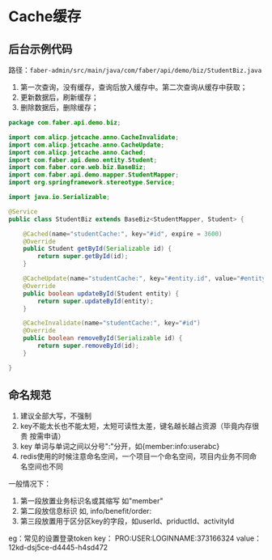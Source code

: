 # Cache缓存
## 后台示例代码
路径：`faber-admin/src/main/java/com/faber/api/demo/biz/StudentBiz.java`

1. 第一次查询，没有缓存，查询后放入缓存中。第二次查询从缓存中获取；
2. 更新数据后，刷新缓存；
3. 删除数据后，删除缓存；

```java
package com.faber.api.demo.biz;

import com.alicp.jetcache.anno.CacheInvalidate;
import com.alicp.jetcache.anno.CacheUpdate;
import com.alicp.jetcache.anno.Cached;
import com.faber.api.demo.entity.Student;
import com.faber.core.web.biz.BaseBiz;
import com.faber.api.demo.mapper.StudentMapper;
import org.springframework.stereotype.Service;

import java.io.Serializable;

@Service
public class StudentBiz extends BaseBiz<StudentMapper, Student> {

    @Cached(name="studentCache:", key="#id", expire = 3600)
    @Override
    public Student getById(Serializable id) {
        return super.getById(id);
    }

    @CacheUpdate(name="studentCache:", key="#entity.id", value="#entity")
    @Override
    public boolean updateById(Student entity) {
        return super.updateById(entity);
    }

    @CacheInvalidate(name="studentCache:", key="#id")
    @Override
    public boolean removeById(Serializable id) {
        return super.removeById(id);
    }

}
```

## 命名规范
1. 建议全部大写，不强制
2. key不能太长也不能太短，太短可读性太差，键名越长越占资源（毕竟内存很贵 按需申请）
3. key 单词与单词之间以分号":"分开，如{member:info:userabc}
4. redis使用的时候注意命名空间，一个项目一个命名空间，项目内业务不同命名空间也不同

一般情况下：
1) 第一段放置业务标识名或其缩写 如"member"
2) 第二段放信息标识 如, info/benefit/order:
3) 第三段放置用于区分区key的字段，如userId、priductId、activityId

eg：常见的设置登录token
key： PRO:USER:LOGINNAME:373166324
value：12kd-dsj5ce-d4445-h4sd472


